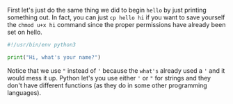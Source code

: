 First let's just do the same thing we did to begin `hello` by just
printing something out. In fact, you can just `cp hello hi` if you want
to save yourself the `chmod u+x hi` command since the proper permissions
have already been set on hello.

```python
#!/usr/bin/env python3

print("Hi, what's your name?")
```

Notice that we use `"` instead of `'` because the `what's` already used
a `'` and it would mess it up. Python let's you use either `'` or `"`
for strings and they don't have different functions (as they do in some
other programming languages).
